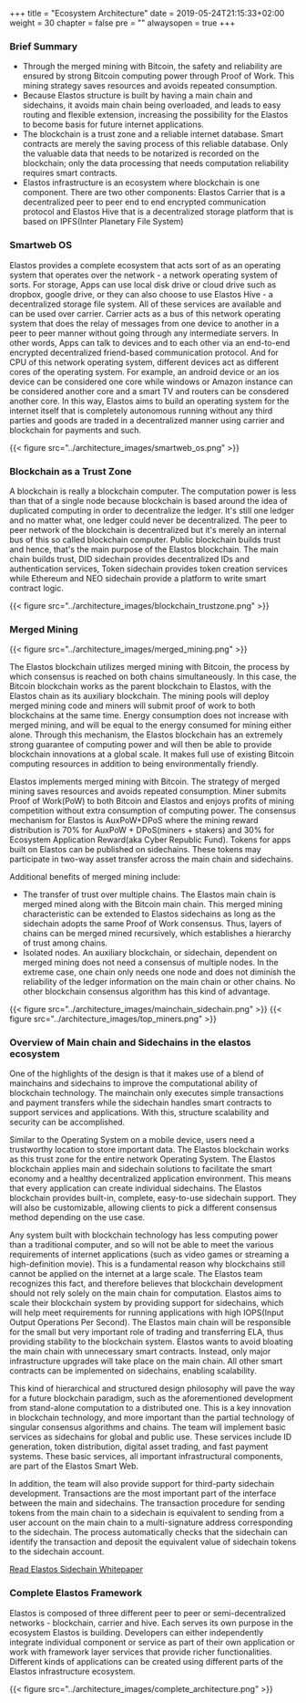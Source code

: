 +++
title = "Ecosystem Architecture"
date = 2019-05-24T21:15:33+02:00
weight = 30
chapter = false
pre = ""
alwaysopen = true
+++

### Brief Summary

* Through the merged mining with Bitcoin, the safety and reliability are ensured by strong Bitcoin computing power through Proof of Work. This mining strategy saves resources and avoids repeated consumption.
* Because Elastos structure is built by having a main chain and sidechains, it avoids main chain being overloaded, and leads to easy routing and flexible extension, increasing the possibility for the Elastos to become basis for future internet applications.
* The blockchain is a trust zone and a reliable internet database. Smart contracts are merely the saving process of this reliable database. Only the valuable data that needs to be notarized is recorded on the blockchain; only the data processing that needs computation reliability requires smart contracts.
* Elastos infrastructure is an ecosystem where blockchain is one component. There are two other components: Elastos Carrier that is a decentralized peer to peer end to end encrypted communication protocol and Elastos Hive that is a decentralized storage platform that is based on IPFS(Inter Planetary File System)

### Smartweb OS
Elastos provides a complete ecosystem that acts sort of as an operating system that operates over the network - a network operating system of sorts. For storage, Apps can use local disk drive or cloud drive such as dropbox, google drive, or they can also choose to use Elastos Hive - a decentralized storage file system. All of these services are available and can be used over carrier. Carrier acts as a bus of this network operating system that does the relay of messages from one device to another in a peer to peer manner without going through any intermediate servers. In other words, Apps can talk to devices and to each other via an end-to-end encrypted decentralized friend-based communication protocol. And for CPU of this network operating system, different devices act as different cores of the operating system. For example, an android device or an ios device can be considered one core while windows or Amazon instance can be considered another core and a smart TV and routers can be consdered another core.
In this way, Elastos aims to build an operating system for the internet itself that is completely autonomous running without any third parties and goods are traded in a decentralized manner using carrier and blockchain for payments and such.

{{< figure src="../architecture_images/smartweb_os.png" >}}

### Blockchain as a Trust Zone
A blockchain is really a blockchain computer. The computation power is less than that of a single node because blockchain is based around the idea of duplicated computing in order to decentralize the ledger. It's still one ledger and no matter what, one ledger could never be decentralized. The peer to peer network of the blockchain is decentralized but it's merely an internal bus of this so called blockchain computer. Public blockchain builds trust and hence, that's the main purpose of the Elastos blockchain. The main chain builds trust, DID sidechain provides decentralized IDs and authentication services, Token sidechain provides token creation services while Ethereum and NEO sidechain provide a platform to write smart contract logic.

{{< figure src="../architecture_images/blockchain_trustzone.png" >}}

### Merged Mining

{{< figure src="../architecture_images/merged_mining.png" >}}

The Elastos blockchain utilizes merged mining with Bitcoin, the process by which consensus is reached on both chains simultaneously. In this case, the Bitcoin blockchain works as the parent blockchain to Elastos, with the Elastos chain as its auxiliary blockchain. The mining pools will deploy merged mining code and miners will submit proof of work to both blockchains at the same time. Energy consumption does not increase with merged mining, and will be equal to the energy consumed for mining either alone. Through this mechanism, the Elastos blockchain has an extremely strong guarantee of computing power and will then be able to provide blockchain innovations at a global scale. It makes full use of existing Bitcoin computing resources in addition to being environmentally friendly.

Elastos implements merged mining with Bitcoin. The strategy of merged mining saves resources and avoids repeated consumption. Miner submits Proof of Work(PoW) to both Bitcoin and Elastos and enjoys profits of mining competition without extra consumption of computing power. The consensus mechanism for Elastos is AuxPoW+DPoS where the mining reward distribution is 70% for AuxPoW + DPoS(miners + stakers) and 30% for Ecosystem Application Reward(aka Cyber Republic Fund). Tokens for apps built on Elastos can be published on sidechains. These tokens may participate in two-way asset transfer across the main chain and sidechains.

Additional benefits of merged mining include:

* The transfer of trust over multiple chains. The Elastos main chain is merged mined along with the Bitcoin main chain. This merged mining characteristic can be extended to Elastos sidechains as long as the sidechain adopts the same Proof of Work consensus. Thus, layers of chains can be merged mined recursively, which establishes a hierarchy of trust among chains.
* Isolated nodes. An auxiliary blockchain, or sidechain, dependent on merged mining does not need a consensus of multiple nodes. In the extreme case, one chain only needs one node and does not diminish the reliability of the ledger information on the main chain or other chains. No other blockchain consensus algorithm has this kind of advantage.

{{< figure src="../architecture_images/mainchain_sidechain.png" >}}
{{< figure src="../architecture_images/top_miners.png" >}}

### Overview of Main chain and Sidechains in the elastos ecosystem

One of the highlights of the design is that it makes use of a blend of mainchains and sidechains to improve the computational ability of blockchain technology. The mainchain only executes simple transactions and payment transfers while the sidechain handles smart contracts to support services and applications. With this, structure scalability and security can be accomplished.

Similar to the Operating System on a mobile device, users need a trustworthy location to store important data. The Elastos blockchain works as this trust zone for the entire network Operating System. The Elastos blockchain applies main and sidechain solutions to facilitate the smart economy and a healthy decentralized application environment. This means that every application can create individual sidechains. The Elastos blockchain provides built-in, complete, easy-to-use sidechain support. They will also be customizable, allowing clients to pick a different consensus method depending on the use case.

Any system built with blockchain technology has less computing power than a traditional computer, and so will not be able to meet the various requirements of internet applications (such as video games or streaming a high-definition movie). This is a fundamental reason why blockchains still cannot be applied on the internet at a large scale. The Elastos team recognizes this fact, and therefore believes that blockchain development should not rely solely on the main chain for computation. Elastos aims to scale their blockchain system by providing support for sidechains, which will help meet requirements for running applications with high IOPS(Input Output Operations Per Second). The Elastos main chain will be responsible for the small but very important role of trading and transferring ELA, thus providing stability to the blockchain system. Elastos wants to avoid bloating the main chain with unnecessary smart contracts. Instead, only major infrastructure upgrades will take place on the main chain. All other smart contracts can be implemented on sidechains, enabling scalability.

This kind of hierarchical and structured design philosophy will pave the way for a future blockchain paradigm, such as the aforementioned development from stand-alone computation to a distributed one. This is a key innovation in blockchain technology, and more important than the partial technology of singular consensus algorithms and chains. The team will implement basic services as sidechains for global and public use. These services include ID generation, token distribution, digital asset trading, and fast payment systems. These basic services, all important infrastructural components, are part of the Elastos Smart Web.

In addition, the team will also provide support for third-party sidechain development. Transactions are the most important part of the interface between the main and sidechains. The transaction procedure for sending tokens from the main chain to a sidechain is equivalent to sending from a user account on the main chain to a multi-signature address corresponding to the sidechain. The process automatically checks that the sidechain can identify the transaction and deposit the equivalent value of sidechain tokens to the sidechain account.

[Read Elastos Sidechain Whitepaper](https://www.elastos.org/wp-content/uploads/2018/White%20Papers/elastos_sidechain_whitepaper_v0.3.0.8_EN.pdf?_t=1526918471)

### Complete Elastos Framework
Elastos is composed of three different peer to peer or semi-decentralized networks - blockchain, carrier and hive. Each serves its own purpose in the ecosystem Elastos is building. Developers can either independently integrate individual component or service as part of their own application or work with framework layer services that provide richer functionalities. Different kinds of applications can be created using different parts of the Elastos infrastructure ecosystem.

{{< figure src="../architecture_images/complete_architecture.png" >}}
